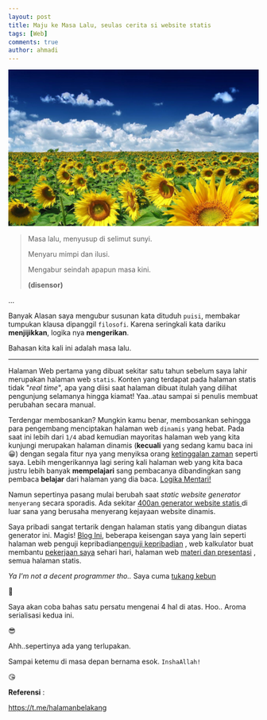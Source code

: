```yaml
---
layout: post
title: Maju ke Masa Lalu, seulas cerita si website statis 
tags: [Web]
comments: true
author: ahmadi
--- 
```


![](/img/ps-summer.jpg) 


> Masa lalu, menyusup di selimut sunyi. 
>
> Menyaru mimpi dan ilusi. 
>
> Mengabur seindah apapun masa kini.
>
> **(disensor)**

... 

Banyak Alasan saya mengubur susunan kata dituduh `puisi`, membakar tumpukan klausa dipanggil `filosofi`. 
Karena seringkali kata dariku **menjijikkan**, logika nya **mengerikan**. 

Bahasan kita kali ini adalah masa lalu.

---

Halaman Web pertama yang dibuat sekitar satu tahun sebelum saya lahir merupakan halaman web `statis`.  Konten yang terdapat pada halaman statis tidak "*real time*", apa yang diisi saat halaman dibuat itulah yang dilihat pengunjung selamanya hingga kiamat! 
Yaa..atau sampai si penulis membuat perubahan secara manual. 

Terdengar membosankan? Mungkin kamu benar, membosankan sehingga para pengembang menciptakan halaman web `dinamis` yang hebat. 
Pada saat ini lebih dari `1/4` abad kemudian mayoritas halaman web yang kita kunjungi merupakan halaman dinamis (**kecuali** yang sedang kamu baca ini 😀) dengan segala fitur nya yang menyiksa orang  [ketinggalan zaman](https://ahmadihamid.com/KetinggalanZaman/)  seperti saya. 
Lebih mengerikannya lagi sering kali halaman web yang kita baca justru lebih banyak **mempelajari** sang pembacanya dibandingkan sang pembaca **belajar** dari halaman yang dia baca.  [Logika Mentari!](http://rizaumami.github.io/) 

Namun sepertinya pasang mulai berubah saat *static website generator* `menyerang` secara sporadis. Ada sekitar [400an generator website statis ](https://staticsitegenerators.net/) di luar sana yang berusaha menyerang kejayaan website dinamis.

Saya pribadi sangat tertarik dengan halaman statis yang dibangun diatas generator ini. Magis! 
[Blog Ini](https://ahmadihamid.com/Pertamax/), beberapa keisengan saya yang lain seperti halaman web penguji kepribadian[penguji kepribadian](https://ahmadihamid.com/Pertamax/) , web kalkulator buat membantu  [pekerjaan saya](https://ahmadihamid.com/lpp-calc/urea.html)  sehari hari, halaman web [materi dan presentasi](https://ahmadihamid.com/kubu/) , semua halaman statis. 

*Ya I'm not a decent programmer tho..* Saya cuma [tukang kebun](https://t.me/halamanbelakang)

🤥

Saya akan coba bahas satu persatu mengenai 4 hal di atas. 
Hoo.. Aroma serialisasi kedua ini. 

😎

Ahh..sepertinya ada yang terlupakan.

Sampai ketemu di masa depan bernama esok. `InshaAllah!` 

😘

**Referensi** :

<https://t.me/halamanbelakang> 
